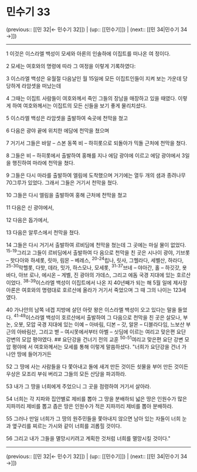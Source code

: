 # 민수기 33

(previous:: [[민 32|← 민수기 32]]) | (up:: [[민수기]]) | (next:: [[민 34|민수기 34 →]])

***




1 
이것은 이스라엘 백성이 모세와 아론의 인솔하에 이집트를 떠나온 여 정이다. 



2 
모세는 여호와의 명령에 따라 그 여정을 이렇게 기록하였다: 



3 
이스라엘 백성은 유월절 다음날인 월 15일에 모든 이집트인들이 지켜 보는 가운데 당당하게 라암셋을 떠났는데 



4 
그때는 이집트 사람들이 여호와께서 죽인 그들의 장남을 매장하고 있을 때였다. 이렇게 하여 여호와께서는 이집트의 모든 신들을 보기 좋게 물리치셨다. 



5 
이스라엘 백성은 라암셋을 출발하여 숙곳에 천막을 쳤고 



6 
다음은 광야 끝에 위치한 에담에 천막을 쳤으며 



7 
거기서 그들은 바알 – 스본 동쪽 비 – 하히롯으로 되돌아가 믹돌 근처에 천막을 쳤다. 



8 
그들은 비 – 하히롯에서 출발하여 홍해를 지나 에담 광야에 이르고 에담 광야에서 3일을 행진하여 마라에 천막을 쳤다. 



9 
그들은 다시 마라를 출발하여 엘림에 도착했으며 거기에는 열두 개의 샘과 종려나무 70그루가 있었다. 그래서 그들은 거기서 천막을 쳤다. 



10 
그들은 다시 엘림을 출발하여 홍해 근처에 천막을 쳤고 



11 
다음은 신 광야에서, 



12 
다음은 돕가에서, 



13 
다음은 알루스에서 천막을 쳤다. 



14 
그들은 다시 거기서 출발하여 르비딤에 천막을 쳤는데 그 곳에는 마실 물이 없었다. <sup class="versenum">15-19</sup>그리고 그들이 르비딤에서 출발하여 다 음으로 천막을 친 곳은 시나이 광야, 기브롯 – 핫다아와 하세롯, 릿마, 림몬 – 베레스, <sup class="versenum">20-24</sup>립나, 릿사, 그헬라다, 세벨산, 하라다, <sup class="versenum">25-30</sup>막헬롯, 다핫, 데라, 밋가, 하스모나, 모세롯, <sup class="versenum">31-37</sup>브네 – 야아간, 홀 – 하깃갓, 욧바다, 아브 로나, 에시온 – 게벨, 진 광야의 가데스, 그리고 에돔 국경 지대에 있는 호르산이었다. <sup class="versenum">38-39</sup>이스라엘 백성이 이집트에서 나온 지 40년째가 되는 해 5월 일에 제사장 아론은 여호와의 명령대로 호르산에 올라가 거기서 죽었으며 그 때 그의 나이는 123세였다. 



40 
가나안의 남쪽 네겝 지방에 살던 아랏 왕은 이스라엘 백성이 오고 있다는 말을 들었다. <sup class="versenum">41-49</sup>이스라엘 백성이 호르산에서 출발하여 그 다음으로 천막을 친 곳은 살모나, 부논, 오봇, 모압 국경 지대에 있는 이예 – 아바림, 디본 – 갓, 알몬 – 디블라다임, 느보산 부근의 아바림산, 그리고 벧 – 여시못에서부터 아벨 – 싯딤에 이르는 여리고 맞은편 요단 강변의 모압 평야였다. ## 요단강을 건너기 전의 교훈 <sup class="versenum">50-51</sup>여리고 맞은편 요단 강변 모압 평야에 서 여호와께서는 모세를 통해 이렇게 말씀하셨다. "너희가 요단강을 건너 가나안 땅에 들어가거든 



52 
그 땅에 사는 사람들을 다 쫓아내고 돌에 새겨 만든 것이든 쇳물을 부어 만든 것이든 우상은 모조리 부숴 버리고 그들의 모든 산당을 파괴하라. 



53 
내가 그 땅을 너희에게 주었으니 그 곳을 점령하여 거기서 살아라. 



54 
너희는 각 지파와 집안별로 제비를 뽑아 그 땅을 분배하되 넓은 땅은 인원수가 많은 지파끼리 제비를 뽑고 좁은 땅은 인원수가 적은 지파끼리 제비를 뽑아 분배하라. 



55 
그러나 만일 너희가 그 땅의 원주민들을 쫓아내지 않으면 남아 있는 자들이 너희 눈과 옆구리를 찌르는 가시와 같이 너희를 괴롭힐 것이다. 



56 
그리고 내가 그들을 멸망시키려고 계획한 것처럼 너희를 멸망시킬 것이다."

***

(previous:: [[민 32|← 민수기 32]]) | (up:: [[민수기]]) | (next:: [[민 34|민수기 34 →]])
